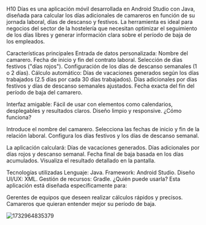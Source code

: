 H10 Días es una aplicación móvil desarrollada en Android Studio con Java, diseñada para calcular los días adicionales de camareros en función de su jornada laboral, días de descanso y festivos. La herramienta es ideal para negocios del sector de la hostelería que necesitan optimizar el seguimiento de los días libres y generar información clara sobre el período de baja de los empleados.

Características principales
Entrada de datos personalizada:
Nombre del camarero.
Fecha de inicio y fin del contrato laboral.
Selección de días festivos ("días rojos").
Configuración de los días de descanso semanales (1 o 2 días).
Cálculo automático:
Días de vacaciones generados según los días trabajados (2.5 días por cada 30 días trabajados).
Días adicionales por días festivos y días de descanso semanales ajustados.
Fecha exacta del fin del período de baja del camarero.

Interfaz amigable:
Fácil de usar con elementos como calendarios, desplegables y resultados claros.
Diseño limpio y responsive.
¿Cómo funciona?

Introduce el nombre del camarero.
Selecciona las fechas de inicio y fin de la relación laboral.
Configura los días festivos y los días de descanso semanal.

La aplicación calculará:
Días de vacaciones generados.
Días adicionales por días rojos y descanso semanal.
Fecha final de baja basada en los días acumulados.
Visualiza el resultado detallado en la pantalla.

Tecnologías utilizadas
Lenguaje: Java.
Framework: Android Studio.
Diseño UI/UX: XML.
Gestión de recursos: Gradle.
¿Quién puede usarla?
Esta aplicación está diseñada específicamente para:

Gerentes de equipos que deseen realizar cálculos rápidos y precisos.
Camareros que quieran entender mejor su período de baja.

![1732964835379](https://github.com/user-attachments/assets/0eeacaeb-24f1-4e53-9403-c130f6639981)
